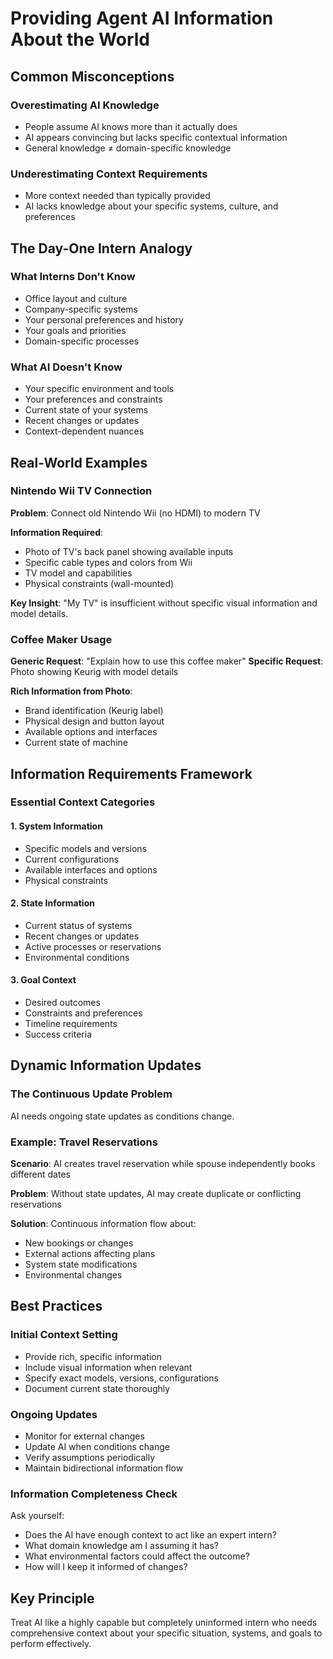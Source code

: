# Providing Agent AI Information About the World

## Common Misconceptions

### Overestimating AI Knowledge

- People assume AI knows more than it actually does
- AI appears convincing but lacks specific contextual information
- General knowledge ≠ domain-specific knowledge

### Underestimating Context Requirements

- More context needed than typically provided
- AI lacks knowledge about your specific systems, culture, and preferences

## The Day-One Intern Analogy

### What Interns Don't Know

- Office layout and culture
- Company-specific systems
- Your personal preferences and history
- Your goals and priorities
- Domain-specific processes

### What AI Doesn't Know

- Your specific environment and tools
- Your preferences and constraints
- Current state of your systems
- Recent changes or updates
- Context-dependent nuances

## Real-World Examples

### Nintendo Wii TV Connection

**Problem**: Connect old Nintendo Wii (no HDMI) to modern TV

**Information Required**:

- Photo of TV's back panel showing available inputs
- Specific cable types and colors from Wii
- TV model and capabilities
- Physical constraints (wall-mounted)

**Key Insight**: "My TV" is insufficient without specific visual information and model details.

### Coffee Maker Usage

**Generic Request**: "Explain how to use this coffee maker"
**Specific Request**: Photo showing Keurig with model details

**Rich Information from Photo**:

- Brand identification (Keurig label)
- Physical design and button layout
- Available options and interfaces
- Current state of machine

## Information Requirements Framework

### Essential Context Categories

#### 1. System Information

- Specific models and versions
- Current configurations
- Available interfaces and options
- Physical constraints

#### 2. State Information

- Current status of systems
- Recent changes or updates
- Active processes or reservations
- Environmental conditions

#### 3. Goal Context

- Desired outcomes
- Constraints and preferences
- Timeline requirements
- Success criteria

## Dynamic Information Updates

### The Continuous Update Problem

AI needs ongoing state updates as conditions change.

### Example: Travel Reservations

**Scenario**: AI creates travel reservation while spouse independently books different dates

**Problem**: Without state updates, AI may create duplicate or conflicting reservations

**Solution**: Continuous information flow about:

- New bookings or changes
- External actions affecting plans
- System state modifications
- Environmental changes

## Best Practices

### Initial Context Setting

- Provide rich, specific information
- Include visual information when relevant
- Specify exact models, versions, configurations
- Document current state thoroughly

### Ongoing Updates

- Monitor for external changes
- Update AI when conditions change
- Verify assumptions periodically
- Maintain bidirectional information flow

### Information Completeness Check

Ask yourself:

- Does the AI have enough context to act like an expert intern?
- What domain knowledge am I assuming it has?
- What environmental factors could affect the outcome?
- How will I keep it informed of changes?

## Key Principle

Treat AI like a highly capable but completely uninformed intern who needs comprehensive context about your specific situation, systems, and goals to perform effectively.
